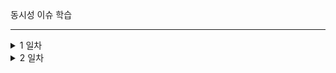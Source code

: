 동시성 이슈 학습<br>

---

<details>
  <summary>
     1 일차
  </summary>
     - Race Rondition에서 java syncronized의 문제점<br>
      syncronized 메서드는 1개의 프로세스에서 1개의 쓰레드만 접근하도록 허용한다.<br>
      즉 여러 개의 서버에서 한 번에 접근한다면 그 서버의 수만큼 접근이 가능한 것이다.<br>

- Mysql을 이용한 해결
  - Passimistic Lock
    실제로 데이터에 Lock을 걸어 데이터의 정합성을 맞춘다. <br>
    exclusive lock을 걸면 다른 트랜잭션에서는 lcok이 해제될 때 까지 접근할 수 없다.<br>
    데드락이 걸릴 수 있다.
  - Optimistic Lock
    Lock을 사용하지 않고 데이터 버전을 사용하는 방법이다. 데이터가 업데이트 될 때 읽어올 당시의 버전과 비교하여 동일하면 update 한다.<br>
    읽은 버전에서 수정사항이 생겼을 경우에 application에서 다시 조회한 후 업데이트를 실행해야한다.
  - Named Lcok
    이름을 가진 lock을 획득한 후 다른 세션은 lock이 해제될 때 까지 접근할 수 없다.<br>
    트랜잭션이 종료되어도 자동으로 lock이 해제되지 않아 별도의 명령을 수행하거나 선점 시간이 끝나야 한다.<br>
</details>

<details>
  <summary>
     2 일차
  </summary>

- Pessimistic Lock<br>
  -
    - 장점<br>
        충돌이 빈번하게 일어난다면 optimistic Lock 보다 좋은 성능을 발휘한다.<br>
        Lock을 통해 업데이트를 제어하기 때문에 데이터 정합성이 보장된다.<br>
    - 단점<br>
    Lock을 직접 걸기 때문에 성능 저하를 일으킬 수 있다.
    <br><br>
- Optimistic Lock
  - 
    - 장점<br>
      - 별도의 락을 잡지 않으므로 Pessimistic Lock 보다 성능상 이점이 있다.<br>
    - 단점<br>
      - update 실패로 인한 재시도 로직을 개발자가 직접 작성해야 한다.<br>
  
- 충돌이 빈번할 경우 Pessimistic Lock 
- 빈번하지 않을 경우 Optimistic Lock
  <br><br>
- Named Lock
  - 
  - Pessimistic Lock 과  Optimistic Lock이 엔티티에 직접 Lock을 걸었다면 Named Lock은 별도의 공간에 Lock을 걸게 된다.<br>
  - Data Source를 분리해서 사용해야함
    - 같은 데이터 소스를 사용하면 커넥션 풀이 부족해져 다른 서비스에 영향을 끼칠 수 있음.
  - 주로 분산 락을 구현할 때 사용
  - 장점 
    - 타임아웃 구현하기 쉬움
    - 데이터 삽입 정합성을 맞출 때 편리
  - 단점
    - 트랜잭션 종료시 락 해제, 세션 관리에 주의.
    - 구현 방법 복잡함.

- Redis
  - 
  - 레디스를 활용하여 동시성 문제를 활용하는 대표적인 라이브러리 2가지
      - Lettuce
        - 
        - setnx 명령어를 활용하려 분산락 구현
          - set if not exist
            - key와 value를 set 할 때 기존에 값이 없을 때만 set
          - spin lock 방식으로 retry 로직을 개발자가 구현
            - lock을 획득하려는 쓰레드가 락을 사용할 수 있는지 반복적으로 확인하면서 
            락을 획득하는 방식
      - Redisson
        - 
        - 펍섭 기반의 락 구현
          - 채널을 하나 만들고 락을 점유중인 스레드가 <br>
          획득하려는 스레드에게 해제를 알려주고<br>
          안내를 받은 스레드가 락 획득을 시도     
          - 별도의 리트라이 로직 필요 없음

</details>
